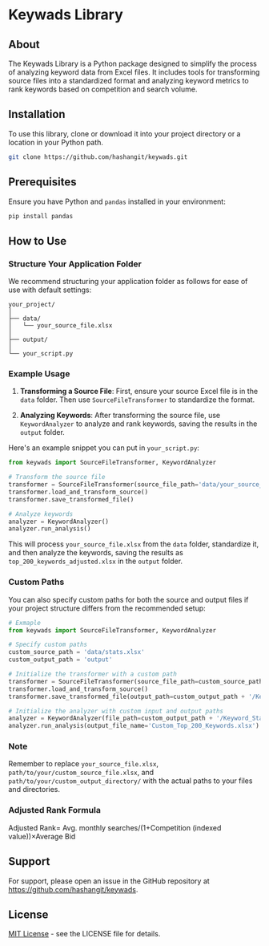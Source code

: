# Keywads Library

## About

The Keywads Library is a Python package designed to simplify the process of analyzing keyword data from Excel files. It includes tools for transforming source files into a standardized format and analyzing keyword metrics to rank keywords based on competition and search volume.

## Installation

To use this library, clone or download it into your project directory or a location in your Python path.

```bash
git clone https://github.com/hashangit/keywads.git
```

## Prerequisites

Ensure you have Python and `pandas` installed in your environment:

```bash
pip install pandas
```

## How to Use

### Structure Your Application Folder

We recommend structuring your application folder as follows for ease of use with default settings:

```
your_project/
│
├── data/
│   └── your_source_file.xlsx
│
├── output/
│
└── your_script.py
```

### Example Usage

1. **Transforming a Source File**: First, ensure your source Excel file is in the `data` folder. Then use `SourceFileTransformer` to standardize the format.

2. **Analyzing Keywords**: After transforming the source file, use `KeywordAnalyzer` to analyze and rank keywords, saving the results in the `output` folder.

Here's an example snippet you can put in `your_script.py`:

```python
from keywads import SourceFileTransformer, KeywordAnalyzer

# Transform the source file
transformer = SourceFileTransformer(source_file_path='data/your_source_file.xlsx')
transformer.load_and_transform_source()
transformer.save_transformed_file()

# Analyze keywords
analyzer = KeywordAnalyzer()
analyzer.run_analysis()
```

This will process `your_source_file.xlsx` from the `data` folder, standardize it, and then analyze the keywords, saving the results as `top_200_keywords_adjusted.xlsx` in the `output` folder.

### Custom Paths

You can also specify custom paths for both the source and output files if your project structure differs from the recommended setup:

```python
# Exmaple
from keywads import SourceFileTransformer, KeywordAnalyzer

# Specify custom paths
custom_source_path = 'data/stats.xlsx'
custom_output_path = 'output'

# Initialize the transformer with a custom path
transformer = SourceFileTransformer(source_file_path=custom_source_path)
transformer.load_and_transform_source()
transformer.save_transformed_file(output_path=custom_output_path + '/Keyword_Stat.xlsx')

# Initialize the analyzer with custom input and output paths
analyzer = KeywordAnalyzer(file_path=custom_output_path + '/Keyword_Stat.xlsx')
analyzer.run_analysis(output_file_name='Custom_Top_200_Keywords.xlsx')
```

### Note

Remember to replace `your_source_file.xlsx`, `path/to/your/custom_source_file.xlsx`, and `path/to/your/custom_output_directory/` with the actual paths to your files and directories.

### Adjusted Rank Formula
Adjusted Rank= Avg. monthly searches/(1+Competition (indexed value))×Average Bid
​


## Support

For support, please open an issue in the GitHub repository at https://github.com/hashangit/keywads.

## License

[MIT License](LICENSE) - see the LICENSE file for details.
